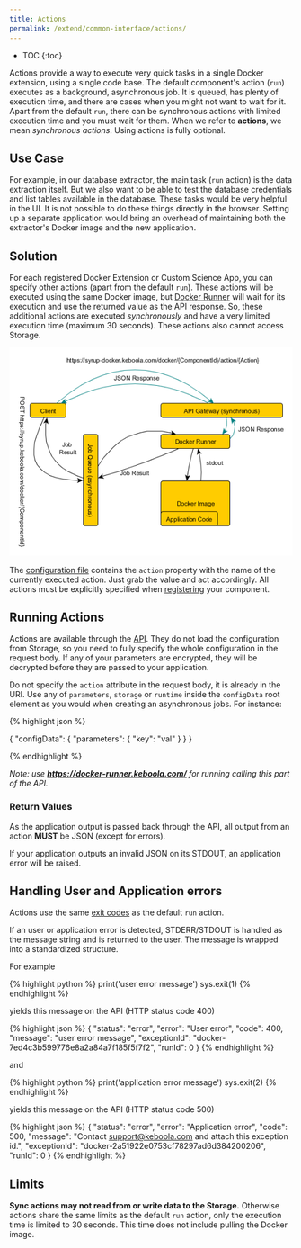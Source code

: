 ```yaml
---
title: Actions
permalink: /extend/common-interface/actions/
---
```


* TOC
{:toc}

Actions provide a way to execute very quick tasks in a single Docker extension, using a single code base.
The default component's action (`run`) executes as a background, asynchronous job. It is queued, has plenty of
execution time, and there are cases when you might not want to wait for it. Apart from the default `run`, there
can be synchronous actions with limited execution time and you must wait for them. When we refer to
**actions**, we mean *synchronous actions*. Using actions is fully optional.

## Use Case
For example, in our database extractor, the main task (`run` action) is the data extraction itself. But we also want to be
able to test the database credentials and list tables available in the database.
These tasks would be very helpful in the UI. It is not possible to do these things directly in the browser. Setting up a
separate application would bring an overhead of maintaining both the extractor's Docker image and the new application.

## Solution
For each registered Docker Extension or Custom Science App, you can specify other actions (apart from the default `run`). These
actions will be executed using the same Docker image, but [Docker Runner](/integrate/docker-bundle/) will wait for its execution and use
the returned value as the API response. So, these additional actions are executed *synchronously* and have a very
limited execution time (maximum 30 seconds). These actions also cannot access Storage.

![Docker Actions overview](/extend/common-interface/docker-actions.png)

The [configuration file](/extend/common-interface/config-file/#configuration-file-structure)
contains the `action` property with the name of the currently executed action. Just grab the value and act accordingly.
All actions must be explicitly specified when [registering](/extend/registration/) your component.

## Running Actions
Actions are available through the [API](http://docs.kebooladocker.apiary.io/#reference/actions/run-custom-docker-extension-action).
They do not load the configuration from Storage, so you need to fully specify the whole configuration in the request body.
If any of your parameters are encrypted, they will be decrypted before they are passed to your application.

Do not specify the `action` attribute in the request body, it is already in the URI. Use any of `parameters`,
`storage` or `runtime` inside the `configData` root element as you would when creating an asynchronous jobs. For instance:

{% highlight json %}

{
    "configData": {
        "parameters": {
            "key": "val"
        }
    }
}

{% endhighlight %}

*Note: use **https://docker-runner.keboola.com/** for running calling this part of the API.*

### Return Values

As the application output is passed back through the API, all output from an action **MUST** be JSON (except for errors).

If your application outputs an invalid JSON on its STDOUT, an application error will be raised.

## Handling User and Application errors

Actions use the same [exit codes](https://developers.keboola.com/extend/common-interface/environment/#return-values) as the default `run` action.

If an user or application error is detected, STDERR/STDOUT is handled as the message string and is returned to the user. The message is wrapped into a standardized structure.

For example

{% highlight python %}
print('user error message')
sys.exit(1)
{% endhighlight %}

yields this message on the API (HTTP status code 400)

{% highlight json %}
{
  "status": "error",
  "error": "User error",
  "code": 400,
  "message": "user error message",
  "exceptionId": "docker-7ed4c3b599776e8a2a84a7f185f5f7f2",
  "runId": 0
}
{% endhighlight %}

and 

{% highlight python %}
print('application error message')
sys.exit(2)
{% endhighlight %}

yields this message on the API (HTTP status code 500)

{% highlight json %}
{
  "status": "error",
  "error": "Application error",
  "code": 500,
  "message": "Contact support@keboola.com and attach this exception id.",
  "exceptionId": "docker-2a51922e0753cf78297ad6d384200206",
  "runId": 0
}
{% endhighlight %}

## Limits

**Sync actions may not read from or write data to the Storage.**
Otherwise actions share the same limits as the default `run` action, only the execution time is limited to 30 seconds.
This time does not include pulling the Docker image. 
